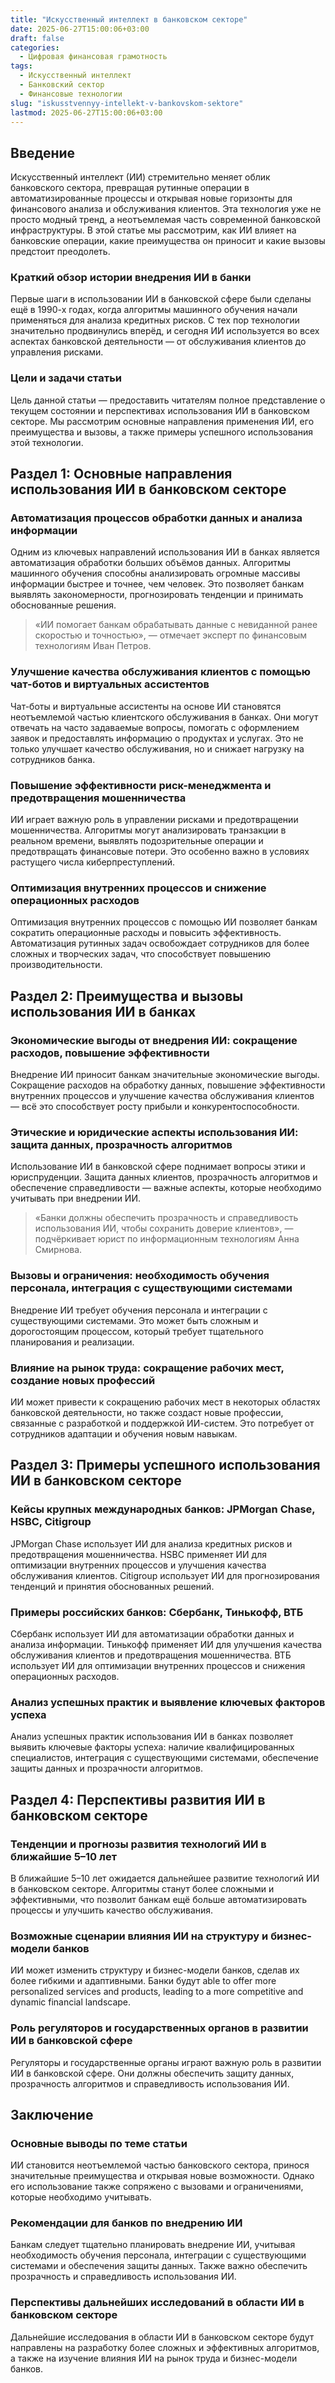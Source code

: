 ```yaml
---
title: "Искусственный интеллект в банковском секторе"
date: 2025-06-27T15:00:06+03:00
draft: false
categories:
  - Цифровая финансовая грамотность
tags:
  - Искусственный интеллект
  - Банковский сектор
  - Финансовые технологии
slug: "iskusstvennyy-intellekt-v-bankovskom-sektore"
lastmod: 2025-06-27T15:00:06+03:00
---
```


## Введение

Искусственный интеллект (ИИ) стремительно меняет облик банковского сектора, превращая рутинные операции в автоматизированные процессы и открывая новые горизонты для финансового анализа и обслуживания клиентов. Эта технология уже не просто модный тренд, а неотъемлемая часть современной банковской инфраструктуры. В этой статье мы рассмотрим, как ИИ влияет на банковские операции, какие преимущества он приносит и какие вызовы предстоит преодолеть.

### Краткий обзор истории внедрения ИИ в банки

Первые шаги в использовании ИИ в банковской сфере были сделаны ещё в 1990-х годах, когда алгоритмы машинного обучения начали применяться для анализа кредитных рисков. С тех пор технологии значительно продвинулись вперёд, и сегодня ИИ используется во всех аспектах банковской деятельности — от обслуживания клиентов до управления рисками.

### Цели и задачи статьи

Цель данной статьи — предоставить читателям полное представление о текущем состоянии и перспективах использования ИИ в банковском секторе. Мы рассмотрим основные направления применения ИИ, его преимущества и вызовы, а также примеры успешного использования этой технологии.

## Раздел 1: Основные направления использования ИИ в банковском секторе

### Автоматизация процессов обработки данных и анализа информации

Одним из ключевых направлений использования ИИ в банках является автоматизация обработки больших объёмов данных. Алгоритмы машинного обучения способны анализировать огромные массивы информации быстрее и точнее, чем человек. Это позволяет банкам выявлять закономерности, прогнозировать тенденции и принимать обоснованные решения.

> «ИИ помогает банкам обрабатывать данные с невиданной ранее скоростью и точностью», — отмечает эксперт по финансовым технологиям Иван Петров.

### Улучшение качества обслуживания клиентов с помощью чат-ботов и виртуальных ассистентов

Чат-боты и виртуальные ассистенты на основе ИИ становятся неотъемлемой частью клиентского обслуживания в банках. Они могут отвечать на часто задаваемые вопросы, помогать с оформлением заявок и предоставлять информацию о продуктах и услугах. Это не только улучшает качество обслуживания, но и снижает нагрузку на сотрудников банка.

### Повышение эффективности риск-менеджмента и предотвращения мошенничества

ИИ играет важную роль в управлении рисками и предотвращении мошенничества. Алгоритмы могут анализировать транзакции в реальном времени, выявлять подозрительные операции и предотвращать финансовые потери. Это особенно важно в условиях растущего числа киберпреступлений.

### Оптимизация внутренних процессов и снижение операционных расходов

Оптимизация внутренних процессов с помощью ИИ позволяет банкам сократить операционные расходы и повысить эффективность. Автоматизация рутинных задач освобождает сотрудников для более сложных и творческих задач, что способствует повышению производительности.

## Раздел 2: Преимущества и вызовы использования ИИ в банках

### Экономические выгоды от внедрения ИИ: сокращение расходов, повышение эффективности

Внедрение ИИ приносит банкам значительные экономические выгоды. Сокращение расходов на обработку данных, повышение эффективности внутренних процессов и улучшение качества обслуживания клиентов — всё это способствует росту прибыли и конкурентоспособности.

### Этические и юридические аспекты использования ИИ: защита данных, прозрачность алгоритмов

Использование ИИ в банковской сфере поднимает вопросы этики и юриспруденции. Защита данных клиентов, прозрачность алгоритмов и обеспечение справедливости — важные аспекты, которые необходимо учитывать при внедрении ИИ.

> «Банки должны обеспечить прозрачность и справедливость использования ИИ, чтобы сохранить доверие клиентов», — подчёркивает юрист по информационным технологиям Анна Смирнова.

### Вызовы и ограничения: необходимость обучения персонала, интеграция с существующими системами

Внедрение ИИ требует обучения персонала и интеграции с существующими системами. Это может быть сложным и дорогостоящим процессом, который требует тщательного планирования и реализации.

### Влияние на рынок труда: сокращение рабочих мест, создание новых профессий

ИИ может привести к сокращению рабочих мест в некоторых областях банковской деятельности, но также создаст новые профессии, связанные с разработкой и поддержкой ИИ-систем. Это потребует от сотрудников адаптации и обучения новым навыкам.

## Раздел 3: Примеры успешного использования ИИ в банковском секторе

### Кейсы крупных международных банков: JPMorgan Chase, HSBC, Citigroup

JPMorgan Chase использует ИИ для анализа кредитных рисков и предотвращения мошенничества. HSBC применяет ИИ для оптимизации внутренних процессов и улучшения качества обслуживания клиентов. Citigroup использует ИИ для прогнозирования тенденций и принятия обоснованных решений.

### Примеры российских банков: Сбербанк, Тинькофф, ВТБ

Сбербанк использует ИИ для автоматизации обработки данных и анализа информации. Тинькофф применяет ИИ для улучшения качества обслуживания клиентов и предотвращения мошенничества. ВТБ использует ИИ для оптимизации внутренних процессов и снижения операционных расходов.

### Анализ успешных практик и выявление ключевых факторов успеха

Анализ успешных практик использования ИИ в банках позволяет выявить ключевые факторы успеха: наличие квалифицированных специалистов, интеграция с существующими системами, обеспечение защиты данных и прозрачности алгоритмов.

## Раздел 4: Перспективы развития ИИ в банковском секторе

### Тенденции и прогнозы развития технологий ИИ в ближайшие 5–10 лет

В ближайшие 5–10 лет ожидается дальнейшее развитие технологий ИИ в банковском секторе. Алгоритмы станут более сложными и эффективными, что позволит банкам ещё больше автоматизировать процессы и улучшить качество обслуживания.

### Возможные сценарии влияния ИИ на структуру и бизнес-модели банков

ИИ может изменить структуру и бизнес-модели банков, сделав их более гибкими и адаптивными. Банки будут able to offer more personalized services and products, leading to a more competitive and dynamic financial landscape.

### Роль регуляторов и государственных органов в развитии ИИ в банковской сфере

Регуляторы и государственные органы играют важную роль в развитии ИИ в банковской сфере. Они должны обеспечить защиту данных, прозрачность алгоритмов и справедливость использования ИИ.

## Заключение

### Основные выводы по теме статьи

ИИ становится неотъемлемой частью банковского сектора, принося значительные преимущества и открывая новые возможности. Однако его использование также сопряжено с вызовами и ограничениями, которые необходимо учитывать.

### Рекомендации для банков по внедрению ИИ

Банкам следует тщательно планировать внедрение ИИ, учитывая необходимость обучения персонала, интеграции с существующими системами и обеспечения защиты данных. Также важно обеспечить прозрачность и справедливость использования ИИ.

### Перспективы дальнейших исследований в области ИИ в банковском секторе

Дальнейшие исследования в области ИИ в банковском секторе будут направлены на разработку более сложных и эффективных алгоритмов, а также на изучение влияния ИИ на рынок труда и бизнес-модели банков.

